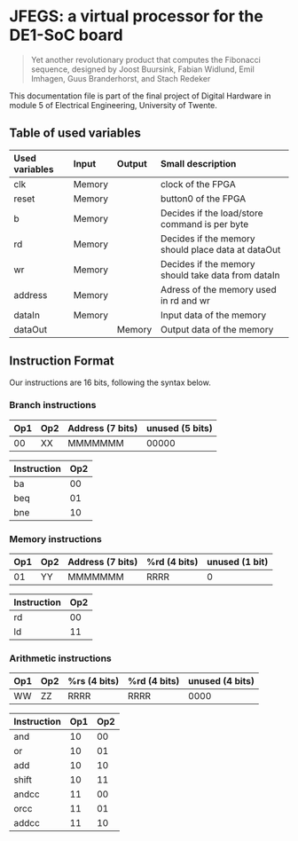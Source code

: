 # JFEGS: a virtual processor for the DE1-SoC board
> Yet another revolutionary product that computes the Fibonacci sequence, designed by Joost Buursink, Fabian Widlund, Emil Imhagen, Guus Branderhorst, and Stach Redeker

This documentation file is part of the final project of Digital Hardware in module 5 of Electrical Engineering, University of Twente.

## Table of used variables
| Used variables        | Input         | Output    | Small description     |
| :--                   |:--            |:--        |:--                    |
| clk                   |Memory         |           |clock of the FPGA      |
| reset                 |Memory               |           |button0 of the FPGA    |
| b         | Memory               |           | Decides if the load/store command is per byte|
| rd|Memory|| Decides if the memory should place data at dataOut|
| wr|Memory|| Decides if the memory should take data from dataIn|
| address|Memory||Adress of the memory used in rd and wr|
| dataIn|Memory||Input data of the memory|
| dataOut||Memory|Output data of the memory|



## Instruction Format

Our instructions are 16 bits, following the syntax below.


### Branch instructions
| Op1 | Op2 | Address (7 bits) | unused (5 bits) |
| :--  |:-- |:--  |:-- |
| 00 | XX | MMMMMMM | 00000 |

| Instruction | Op2 |
| --- | --- |
| ba | 00 |
| beq | 01 |
| bne | 10 |

### Memory instructions
| Op1 | Op2 | Address (7 bits) | %rd (4 bits) | unused (1 bit) |
| :--  |:-- |:--  |:-- | :-- |
| 01 | YY | MMMMMMM | RRRR | 0 |

| Instruction | Op2 |
| --- | --- |
| rd | 00 |
| ld | 11 |

### Arithmetic instructions
| Op1 | Op2 | %rs (4 bits) | %rd (4 bits) | unused (4 bits)
| :--  |:-- |:--  |:-- | :-- |
| WW | ZZ | RRRR | RRRR | 0000 |

| Instruction | Op1 | Op2 |
| --- | --- | --- |
| and | 10 | 00 |
| or | 10 | 01 |
| add | 10 | 10 |
| shift | 10 | 11 |
| andcc | 11 | 00 |
| orcc | 11 | 01 |
| addcc | 11 | 10 |
